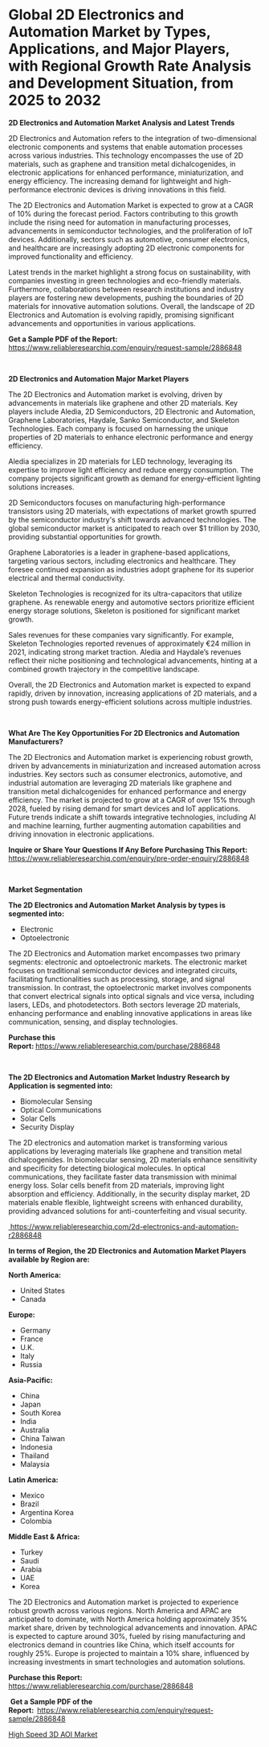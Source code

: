 <p><h1>Global 2D Electronics and Automation Market by Types, Applications, and Major Players, with Regional Growth Rate Analysis and Development Situation, from 2025 to 2032</h1></p><p><strong>2D Electronics and Automation Market Analysis and Latest Trends</strong></p>
<p><p>2D Electronics and Automation refers to the integration of two-dimensional electronic components and systems that enable automation processes across various industries. This technology encompasses the use of 2D materials, such as graphene and transition metal dichalcogenides, in electronic applications for enhanced performance, miniaturization, and energy efficiency. The increasing demand for lightweight and high-performance electronic devices is driving innovations in this field.</p><p>The 2D Electronics and Automation Market is expected to grow at a CAGR of 10% during the forecast period. Factors contributing to this growth include the rising need for automation in manufacturing processes, advancements in semiconductor technologies, and the proliferation of IoT devices. Additionally, sectors such as automotive, consumer electronics, and healthcare are increasingly adopting 2D electronic components for improved functionality and efficiency. </p><p>Latest trends in the market highlight a strong focus on sustainability, with companies investing in green technologies and eco-friendly materials. Furthermore, collaborations between research institutions and industry players are fostering new developments, pushing the boundaries of 2D materials for innovative automation solutions. Overall, the landscape of 2D Electronics and Automation is evolving rapidly, promising significant advancements and opportunities in various applications.</p></p>
<p><strong>Get a Sample PDF of the Report:&nbsp;</strong> <a href="https://www.reliableresearchiq.com/enquiry/request-sample/2886848?utm_campaign=3058&utm_medium=2&utm_source=Github&utm_content=ia&utm_term=13032025&utm_id=2d-electronics-and-automation">https://www.reliableresearchiq.com/enquiry/request-sample/2886848</a></p>
<p>&nbsp;</p>
<p><strong>2D Electronics and Automation Major Market Players</strong></p>
<p><p>The 2D Electronics and Automation market is evolving, driven by advancements in materials like graphene and other 2D materials. Key players include Aledia, 2D Semiconductors, 2D Electronic and Automation, Graphene Laboratories, Haydale, Sanko Semiconductor, and Skeleton Technologies. Each company is focused on harnessing the unique properties of 2D materials to enhance electronic performance and energy efficiency.</p><p>Aledia specializes in 2D materials for LED technology, leveraging its expertise to improve light efficiency and reduce energy consumption. The company projects significant growth as demand for energy-efficient lighting solutions increases. </p><p>2D Semiconductors focuses on manufacturing high-performance transistors using 2D materials, with expectations of market growth spurred by the semiconductor industry's shift towards advanced technologies. The global semiconductor market is anticipated to reach over $1 trillion by 2030, providing substantial opportunities for growth.</p><p>Graphene Laboratories is a leader in graphene-based applications, targeting various sectors, including electronics and healthcare. They foresee continued expansion as industries adopt graphene for its superior electrical and thermal conductivity.</p><p>Skeleton Technologies is recognized for its ultra-capacitors that utilize graphene. As renewable energy and automotive sectors prioritize efficient energy storage solutions, Skeleton is positioned for significant market growth.</p><p>Sales revenues for these companies vary significantly. For example, Skeleton Technologies reported revenues of approximately €24 million in 2021, indicating strong market traction. Aledia and Haydale’s revenues reflect their niche positioning and technological advancements, hinting at a combined growth trajectory in the competitive landscape.</p><p>Overall, the 2D Electronics and Automation market is expected to expand rapidly, driven by innovation, increasing applications of 2D materials, and a strong push towards energy-efficient solutions across multiple industries.</p></p>
<p>&nbsp;</p>
<p><strong>What Are The Key Opportunities For 2D Electronics and Automation Manufacturers?</strong></p>
<p><p>The 2D Electronics and Automation market is experiencing robust growth, driven by advancements in miniaturization and increased automation across industries. Key sectors such as consumer electronics, automotive, and industrial automation are leveraging 2D materials like graphene and transition metal dichalcogenides for enhanced performance and energy efficiency. The market is projected to grow at a CAGR of over 15% through 2028, fueled by rising demand for smart devices and IoT applications. Future trends indicate a shift towards integrative technologies, including AI and machine learning, further augmenting automation capabilities and driving innovation in electronic applications.</p></p>
<p><strong>Inquire or Share Your Questions If Any Before Purchasing This Report:</strong> <a href="https://www.reliableresearchiq.com/enquiry/pre-order-enquiry/2886848?utm_campaign=3058&utm_medium=2&utm_source=Github&utm_content=ia&utm_term=13032025&utm_id=2d-electronics-and-automation">https://www.reliableresearchiq.com/enquiry/pre-order-enquiry/2886848</a></p>
<p>&nbsp;</p>
<p><strong>Market Segmentation</strong></p>
<p><strong>The 2D Electronics and Automation Market Analysis by types is segmented into:</strong></p>
<p><ul><li>Electronic</li><li>Optoelectronic</li></ul></p>
<p><p>The 2D Electronics and Automation market encompasses two primary segments: electronic and optoelectronic markets. The electronic market focuses on traditional semiconductor devices and integrated circuits, facilitating functionalities such as processing, storage, and signal transmission. In contrast, the optoelectronic market involves components that convert electrical signals into optical signals and vice versa, including lasers, LEDs, and photodetectors. Both sectors leverage 2D materials, enhancing performance and enabling innovative applications in areas like communication, sensing, and display technologies.</p></p>
<p><strong>Purchase this Report:&nbsp;</strong><a href="https://www.reliableresearchiq.com/purchase/2886848?utm_campaign=3058&utm_medium=2&utm_source=Github&utm_content=ia&utm_term=13032025&utm_id=2d-electronics-and-automation">https://www.reliableresearchiq.com/purchase/2886848</a></p>
<p>&nbsp;</p>
<p><strong>The 2D Electronics and Automation Market Industry Research by Application is segmented into:</strong></p>
<p><ul><li>Biomolecular Sensing</li><li>Optical Communications</li><li>Solar Cells</li><li>Security Display</li></ul></p>
<p><p>The 2D electronics and automation market is transforming various applications by leveraging materials like graphene and transition metal dichalcogenides. In biomolecular sensing, 2D materials enhance sensitivity and specificity for detecting biological molecules. In optical communications, they facilitate faster data transmission with minimal energy loss. Solar cells benefit from 2D materials, improving light absorption and efficiency. Additionally, in the security display market, 2D materials enable flexible, lightweight screens with enhanced durability, providing advanced solutions for anti-counterfeiting and visual security.</p></p>
<p><a href="https://www.reliableresearchiq.com/2d-electronics-and-automation-r2886848?utm_campaign=3058&utm_medium=2&utm_source=Github&utm_content=ia&utm_term=13032025&utm_id=2d-electronics-and-automation">&nbsp;https://www.reliableresearchiq.com/2d-electronics-and-automation-r2886848</a></p>
<p><strong>In terms of Region, the 2D Electronics and Automation Market Players available by Region are:</strong></p>
<p>
    <p> <strong> North America: </strong>
        <ul>
            <li>United States</li>
            <li>Canada</li>
        </ul>
        </p> 
    <p> <strong> Europe: </strong>
        <ul>
            <li>Germany</li>
            <li>France</li>
            <li>U.K.</li>
            <li>Italy</li>
            <li>Russia</li>
        </ul>
        </p> 
    <p> <strong> Asia-Pacific: </strong>
        <ul>
            <li>China</li>
            <li>Japan</li>
            <li>South Korea</li>
            <li>India</li>
            <li>Australia</li>
            <li>China Taiwan</li>
            <li>Indonesia</li>
            <li>Thailand</li>
            <li>Malaysia</li>
        </ul>
        </p> 
    <p> <strong> Latin America: </strong>
        <ul>
            <li>Mexico</li>
            <li>Brazil</li>
            <li>Argentina Korea</li>
            <li>Colombia</li>
        </ul>
        </p> 
    <p> <strong> Middle East & Africa: </strong>
        <ul>
            <li>Turkey</li>
            <li>Saudi</li>
            <li>Arabia</li>
            <li>UAE</li>
            <li>Korea</li>
        </ul>
    </p>
    </p>
<p><p>The 2D Electronics and Automation market is projected to experience robust growth across various regions. North America and APAC are anticipated to dominate, with North America holding approximately 35% market share, driven by technological advancements and innovation. APAC is expected to capture around 30%, fueled by rising manufacturing and electronics demand in countries like China, which itself accounts for roughly 25%. Europe is projected to maintain a 10% share, influenced by increasing investments in smart technologies and automation solutions.</p></p>
<p><strong>Purchase this Report: </strong><a href="https://www.reliableresearchiq.com/purchase/2886848?utm_campaign=3058&utm_medium=2&utm_source=Github&utm_content=ia&utm_term=13032025&utm_id=2d-electronics-and-automation">https://www.reliableresearchiq.com/purchase/2886848</a></p>
<p>&nbsp;<strong>Get a Sample PDF of the Report:&nbsp;&nbsp;</strong><a href="https://www.reliableresearchiq.com/enquiry/request-sample/2886848?utm_campaign=3058&utm_medium=2&utm_source=Github&utm_content=ia&utm_term=13032025&utm_id=2d-electronics-and-automation">https://www.reliableresearchiq.com/enquiry/request-sample/2886848</a></p>
<p><strong></strong></p>
<p><p><a href="https://github.com/genayziben/Market-Research-Report-List-1/blob/main/high-speed-3d-aoi-market.md?utm_campaign=3058&utm_medium=2&utm_source=Github&utm_content=ia&utm_term=13032025&utm_id=2d-electronics-and-automation">High Speed 3D AOI Market</a></p></p>
